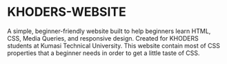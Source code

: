 # KHODERS-WEBSITE
A simple, beginner-friendly website built to help beginners learn HTML, CSS, Media Queries, and responsive design. Created for KHODERS students at Kumasi Technical University. This website contain most of CSS properties that a beginner needs in order to get a little taste of CSS.

